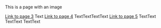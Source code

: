 This is a page with an image


[Link to page 3](page3.md)
Text
[Link to page 4](page4.md)
TextTextTextText
[Link to page 5](page4.md)
TextText
TextText
TextText
